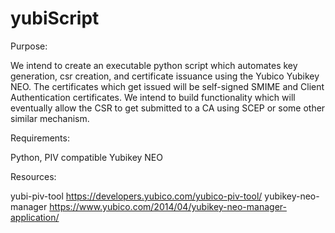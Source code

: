 yubiScript
==========
Purpose:

We intend to create an executable python script which automates key generation, csr creation, and certificate issuance using the Yubico Yubikey NEO.  The certificates which get issued will be self-signed SMIME and Client Authentication certificates.  We intend to build functionality which will eventually allow the CSR to get submitted to a CA using SCEP or some other similar mechanism.

Requirements:

Python, PIV compatible Yubikey NEO

Resources:

yubi-piv-tool	https://developers.yubico.com/yubico-piv-tool/
yubikey-neo-manager	https://www.yubico.com/2014/04/yubikey-neo-manager-application/

